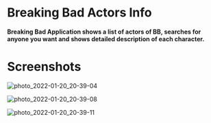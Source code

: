 # Breaking Bad Actors Info
**Breaking Bad Application shows a list of actors of BB, searches for anyone you want and shows detailed description of each character.**

# Screenshots

![photo_2022-01-20_20-39-04](https://user-images.githubusercontent.com/47532331/150404032-c6adf8e0-69bb-43bf-99ec-2b378cb97156.jpg)

![photo_2022-01-20_20-39-08](https://user-images.githubusercontent.com/47532331/150416318-96874a43-8624-4459-bbb9-63188f9e5e64.jpg)


![photo_2022-01-20_20-39-11](https://user-images.githubusercontent.com/47532331/150416355-9fc4d459-5add-481f-a24b-41e689d4384a.jpg)

